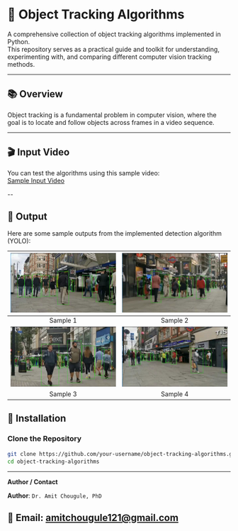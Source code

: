 # 🎯 Object Tracking Algorithms

A comprehensive collection of object tracking algorithms implemented in Python.  
This repository serves as a practical guide and toolkit for understanding, experimenting with, and comparing different computer vision tracking methods.

---

## 📚 Overview

Object tracking is a fundamental problem in computer vision, where the goal is to locate and follow objects across frames in a video sequence.  

---
## 🎬 Input Video

You can test the algorithms using this sample video:  
[Sample Input Video](https://youtu.be/YzcawvDGe4Y?si=Op7HwBKFlnlGQu0Q)

--

## 📸 Output

Here are some sample outputs from the implemented detection algorithm (YOLO):

| ![Detection Sample Output 1](Results/YOLO_Detection/YOLO_Detection_1.jpg) | ![Detection Sample Output 2](Results/YOLO_Detection/YOLO_Detection_2.jpg) |
|:---------------------------------:|:---------------------------------:|
| Sample 1 | Sample 2 |
| ![Detection Sample Output 3](Results/YOLO_Detection/YOLO_Detection_3.jpg) | ![Detection Sample Output 4](Results/YOLO_Detection/YOLO_Detection_4.jpg) |
| Sample 3 | Sample 4 |



## 🧰 Installation

### Clone the Repository
```bash
git clone https://github.com/your-username/object-tracking-algorithms.git
cd object-tracking-algorithms
```
---

**Author / Contact**

**Author**: `Dr. Amit Chougule, PhD` 

📧 Email: [amitchougule121@gmail.com](mailto:amitchougule121@gmail.com)
---